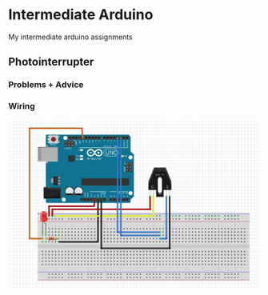 # Intermediate Arduino

My intermediate arduino assignments

## Photointerrupter

### Problems + Advice

### Wiring

![fritzing diagram](https://github.com/hnovak94/intermediate_arduino/blob/master/media/ph.fzz.JPG?raw=true)

